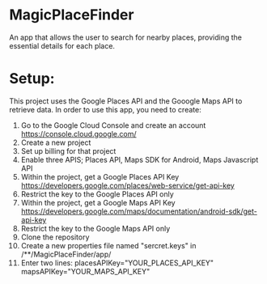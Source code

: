 # MagicPlaceFinder
An app that allows the user to search for nearby places, providing the essential details for each place.


# Setup:
This project uses the Google Places API and the Gooogle Maps API to retrieve data. In order to use this app, you need to create:
1) Go to the Google Cloud Console and create an account https://console.cloud.google.com/
2) Create a new project
3) Set up billing for that project
4) Enable three APIS; Places API, Maps SDK for Android, Maps Javascript API
4) Within the project, get a Google Places API Key https://developers.google.com/places/web-service/get-api-key
5) Restrict the key to the Google Places API only
6) Within the project, get a Google Maps API Key https://developers.google.com/maps/documentation/android-sdk/get-api-key
5) Restrict the key to the Google Maps API only
7) Clone the repository
8) Create a new properties file named "sercret.keys" in /**/MagicPlaceFinder/app/
9) Enter two lines:
placesAPIKey="YOUR_PLACES_API_KEY"
mapsAPIKey="YOUR_MAPS_API_KEY"

